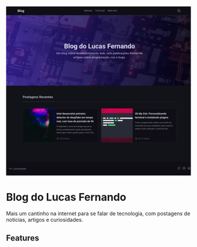 ![Preview Blog](./doc/preview.png)

# Blog do Lucas Fernando

Mais um cantinho na internet para se falar de tecnologia, com postagens de noticias, artigos e curiosidades.

## Features
